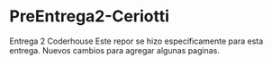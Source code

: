 # PreEntrega2-Ceriotti
Entrega 2 Coderhouse
Este repor se hizo específicamente para esta entrega.
Nuevos cambios para agregar algunas paginas.